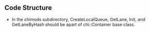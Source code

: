 ## Code Structure
- In the chimods subdirectory, CreateLocalQueue, GetLane, Init, and GetLaneByHash should be apart of chi::Container base class.